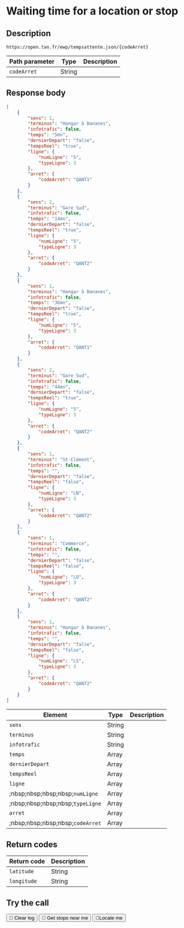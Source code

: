 # Waiting time for a location or stop

## Description

``` { .get }
https://open.tan.fr/ewp/tempsattente.json/{codeArret}
```

| Path parameter  | Type   | Description |
| --------------- | ------ | ----------- |
| `codeArret`     | String |             |

## Response body

```json
[
    {
        "sens": 1,
        "terminus": "Hangar à Bananes",
        "infotrafic": false,
        "temps": "5mn",
        "dernierDepart": "false",
        "tempsReel": "true",
        "ligne": {
            "numLigne": "5",
            "typeLigne": 3
        },
        "arret": {
            "codeArret": "QANT1"
        }
    },
    {
        "sens": 2,
        "terminus": "Gare Sud",
        "infotrafic": false,
        "temps": "14mn",
        "dernierDepart": "false",
        "tempsReel": "true",
        "ligne": {
            "numLigne": "5",
            "typeLigne": 3
        },
        "arret": {
            "codeArret": "QANT2"
        }
    },
    {
        "sens": 1,
        "terminus": "Hangar à Bananes",
        "infotrafic": false,
        "temps": "36mn",
        "dernierDepart": "false",
        "tempsReel": "true",
        "ligne": {
            "numLigne": "5",
            "typeLigne": 3
        },
        "arret": {
            "codeArret": "QANT1"
        }
    },
    {
        "sens": 2,
        "terminus": "Gare Sud",
        "infotrafic": false,
        "temps": "44mn",
        "dernierDepart": "false",
        "tempsReel": "true",
        "ligne": {
            "numLigne": "5",
            "typeLigne": 3
        },
        "arret": {
            "codeArret": "QANT2"
        }
    },
    {
        "sens": 1,
        "terminus": "St-Clément",
        "infotrafic": false,
        "temps": "",
        "dernierDepart": "false",
        "tempsReel": "false",
        "ligne": {
            "numLigne": "LN",
            "typeLigne": 3
        },
        "arret": {
            "codeArret": "QANT2"
        }
    },
    {
        "sens": 1,
        "terminus": "Commerce",
        "infotrafic": false,
        "temps": "",
        "dernierDepart": "false",
        "tempsReel": "false",
        "ligne": {
            "numLigne": "LO",
            "typeLigne": 3
        },
        "arret": {
            "codeArret": "QANT2"
        }
    },
    {
        "sens": 1,
        "terminus": "Hangar à Bananes",
        "infotrafic": false,
        "temps": "",
        "dernierDepart": "false",
        "tempsReel": "false",
        "ligne": {
            "numLigne": "LS",
            "typeLigne": 3
        },
        "arret": {
            "codeArret": "QANT2"
        }
    }
]
```

| Element     | Type   |  Description     |
| ----------- | ------ | ---------------- |
| `sens`  | String |                  |
| `terminus`   | String |                  |
| `infotrafic`  | String |                  |
| `temps`     | Array  |                  |
| `dernierDepart`     | Array  |                  |
| `tempsReel`     | Array  |                  |
| `ligne`     | Array  |                  |
| ;nbsp;nbsp;nbsp;nbsp;`numLigne` | Array  |                  |
| ;nbsp;nbsp;nbsp;nbsp;`typeLigne` | Array  |                  |
| `arret` | Array  |                  |
| ;nbsp;nbsp;nbsp;nbsp;`codeArret` | Array  |                  |

## Return codes

| Return code   | Description     |
| ------------- | ---------------- |
| `latitude`    | String | 
| `longitude`   | String | 

## Try the call

<div id="map"></div>

<p class="current"></p>

<div class="spacing1">
    <button id="clearButton" class="md-button">🧹 Clear log</button>
    <button id="fetchButton" class="md-button">🚏 Get stops near me</button>
    <button id="locateButton" class="md-button">📍Locate me</button>
</div>

<pre><code class="message"></code></pre>

<!-- Script section -->
<script src="../javascripts/map.js"></script>
